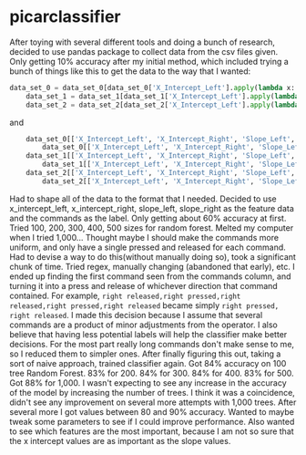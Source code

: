 # picarclassifier

After toying with several different tools and doing a bunch of research, decided to use pandas package to collect data from the csv files given. 
Only getting 10% accuracy after my initial method, which included trying a bunch of things like this to get the data to the way that I wanted:
```python
data_set_0 = data_set_0[data_set_0['X_Intercept_Left'].apply(lambda x: pd.to_numeric(x))]
    data_set_1 = data_set_1[data_set_1['X_Intercept_Left'].apply(lambda x: pd.to_numeric(x))]
    data_set_2 = data_set_2[data_set_2['X_Intercept_Left'].apply(lambda x: not isinstance(x, (str)))]
```
and
```python
    data_set_0[['X_Intercept_Left', 'X_Intercept_Right', 'Slope_Left', 'Slope_Right']] = \
        data_set_0[['X_Intercept_Left', 'X_Intercept_Right', 'Slope_Left', 'Slope_Right']].apply(pd.to_numeric)
    data_set_1[['X_Intercept_Left', 'X_Intercept_Right', 'Slope_Left', 'Slope_Right']] = \
        data_set_1[['X_Intercept_Left', 'X_Intercept_Right', 'Slope_Left', 'Slope_Right']].apply(pd.to_numeric)
    data_set_2[['X_Intercept_Left', 'X_Intercept_Right', 'Slope_Left', 'Slope_Right']] = \
        data_set_2[['X_Intercept_Left', 'X_Intercept_Right', 'Slope_Left', 'Slope_Right']].apply(pd.to_numeric)
```
Had to shape all of the data to the format that I needed. Decided to use x_intercept_left, x_intercept_right, slope_left, slope_right as the feature data and the commands as the label. Only getting about 60% accuracy at first. Tried 100, 200, 300, 400, 500 sizes for random forest. Melted my computer when I tried 1,000... Thought maybe I should make the commands more uniform, and only have a single pressed and released for each command. Had to devise a way to do this(without manually doing so), took a significant chunk of time. Tried regex, manually changing (abandoned that early), etc. I ended up finding the first command seen from the commands column, and turning it into a press and release of whichever direction that command contained. For example, 
``` right released,right pressed,right released,right pressed,right released ``` became simply ```right pressed, right released```. I made this decision because I assume that several commands are a product of minor adjustments from the operator. I also believe that having less potential labels will help the classifier make better decisions. For the most part really long commands don't make sense to me, so I reduced them to simpler ones.
After finally figuring this out, taking a sort of naive approach, trained classifier again. Got 84% accuracy on 100 tree Random Forest. 83% for 200. 84% for 300. 84% for 400. 83% for 500. Got 88% for 1,000. I wasn't expecting to see any increase in the accuracy of the model by increasing the number of trees. I think it was a coincidence, didn't see any improvement on several more attempts with 1,000 trees. After several more I got values between 80 and 90% accuracy.
Wanted to maybe tweak some parameters to see if I could improve performance. Also wanted to see which features are the most important, because I am not so sure that the x intercept values are as important as the slope values.

